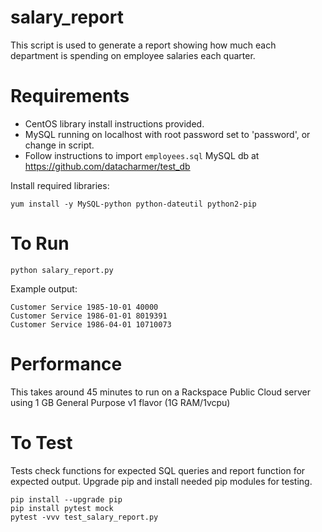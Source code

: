 # salary_report
This script is used to generate a report showing how much each department is spending on employee salaries each quarter.

# Requirements
* CentOS library install instructions provided.
* MySQL running on localhost with root password set to 'password', or change in script.
* Follow instructions to import `employees.sql` MySQL db at https://github.com/datacharmer/test_db

Install required libraries:
    
    yum install -y MySQL-python python-dateutil python2-pip

# To Run
    python salary_report.py

Example output:

    Customer Service 1985-10-01 40000
    Customer Service 1986-01-01 8019391
    Customer Service 1986-04-01 10710073

# Performance
This takes around 45 minutes to run on a Rackspace Public Cloud server using 1 GB General Purpose v1 flavor (1G RAM/1vcpu)

# To Test
Tests check functions for expected SQL queries and report function for expected output. Upgrade pip and install needed pip modules for testing.

    pip install --upgrade pip
    pip install pytest mock
    pytest -vvv test_salary_report.py 
